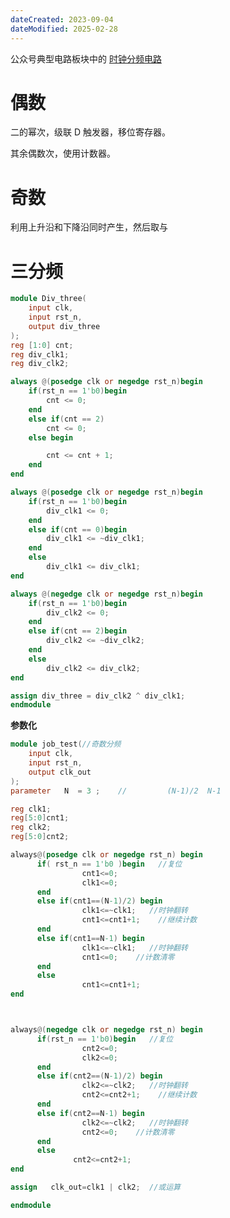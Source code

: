 ```yaml
---
dateCreated: 2023-09-04
dateModified: 2025-02-28
---
```

公众号典型电路板块中的 [时钟分频电路](https://gw-c.nowcoder.com/api/sparta/jump/link?link=http%3A%2F%2Fmp.weixin.qq.com%2Fs%3F__biz%3DMzg2NzczODYzOA%3D%3D%26mid%3D2247483800%26idx%3D1%26sn%3D9c25e9cd88168cbb39c035f5c4f53966%26chksm%3Dceb7b4f9f9c03defd57835e90cf4eb8a04c4db027241b9d91a5314b55f4712af676102677d15%26scene%3D21%23wechat_redirect)

# 偶数

二的幂次，级联 D 触发器，移位寄存器。

其余偶数次，使用计数器。

# 奇数

利用上升沿和下降沿同时产生，然后取与

# 三分频

```verilog
module Div_three(
	input clk,
	input rst_n,
	output div_three
);
reg [1:0] cnt;
reg div_clk1;
reg div_clk2;

always @(posedge clk or negedge rst_n)begin
	if(rst_n == 1'b0)begin
		cnt <= 0;
	end
	else if(cnt == 2)
		cnt <= 0;
	else begin

		cnt <= cnt + 1;
	end
end

always @(posedge clk or negedge rst_n)begin
	if(rst_n == 1'b0)begin
		div_clk1 <= 0;
	end
	else if(cnt == 0)begin
		div_clk1 <= ~div_clk1;
	end
	else
		div_clk1 <= div_clk1;
end

always @(negedge clk or negedge rst_n)begin
	if(rst_n == 1'b0)begin
		div_clk2 <= 0;
	end
	else if(cnt == 2)begin
		div_clk2 <= ~div_clk2;
	end
	else
		div_clk2 <= div_clk2;
end

assign div_three = div_clk2 ^ div_clk1;
endmodule
```

**参数化**

```verilog
module job_test(//奇数分频
    input clk,
    input rst_n,
    output clk_out
);
parameter   N  = 3 ;    //         (N-1)/2  N-1

reg clk1;
reg[5:0]cnt1;
reg clk2;
reg[5:0]cnt2;

always@(posedge clk or negedge rst_n) begin
	  if( rst_n == 1'b0 )begin   //复位
				cnt1<=0;
				clk1<=0;
	  end
	  else if(cnt1==(N-1)/2) begin
				clk1<=~clk1;   //时钟翻转
				cnt1<=cnt1+1;    //继续计数
	  end
	  else if(cnt1==N-1) begin
				clk1<=~clk1;   //时钟翻转
				cnt1<=0;    //计数清零
	  end
	  else
				cnt1<=cnt1+1;
end



always@(negedge clk or negedge rst_n) begin
	  if(rst_n == 1'b0)begin   //复位
				cnt2<=0;
				clk2<=0;
	  end
	  else if(cnt2==(N-1)/2) begin
				clk2<=~clk2;   //时钟翻转
				cnt2<=cnt2+1;    //继续计数
	  end
	  else if(cnt2==N-1) begin
				clk2<=~clk2;   //时钟翻转
				cnt2<=0;    //计数清零
	  end
	  else
			  cnt2<=cnt2+1;
end

assign   clk_out=clk1 | clk2;  //或运算

endmodule
```
